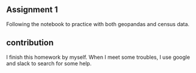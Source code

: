 ## Assignment 1

Following the notebook to practice with both geopandas and census data.


## contribution

I finish this homework by myself. When I meet some troubles, I use google and slack to search for some help. 